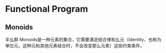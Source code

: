 # Functional Program

## Monoids
半幺群
Monoids是一种元素的集合，它需要满足结合律和幺元（Identity，也称为单位元，这种元和其他元素结合时，不会改变那么元素）这些约束条件。
